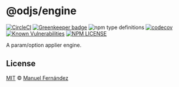 # @odjs/engine

[![CircleCI](https://circleci.com/gh/odjs/engine.svg?style=svg)](https://circleci.com/gh/odjs/engine) [![Greenkeeper badge](https://badges.greenkeeper.io/odjs/engine.svg)](https://greenkeeper.io/) ![npm type definitions](https://img.shields.io/npm/types/@odjs/engine.svg) [![codecov](https://codecov.io/gh/odjs/engine/branch/master/graph/badge.svg)](https://codecov.io/gh/odjs/engine) [![Known Vulnerabilities](https://snyk.io//test/github/odjs/engine/badge.svg?targetFile=package.json)](https://snyk.io//test/github/odjs/engine?targetFile=package.json) [![NPM LICENSE](https://img.shields.io/npm/l/@odjs/engine.svg)](LICENSE)

A param/option applier engine.

## License

[MIT](LICENSE) &copy; [Manuel Fernández](https://github.com/manferlo81)

